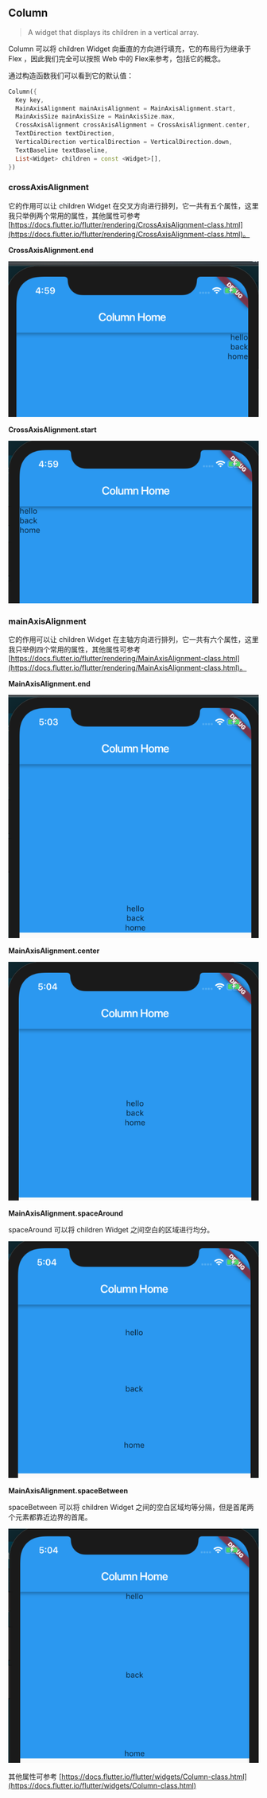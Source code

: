 ## Column

> A widget that displays its children in a vertical array.

Column 可以将 children Widget 向垂直的方向进行填充，它的布局行为继承于 Flex ，因此我们完全可以按照 Web 中的 Flex来参考，包括它的概念。

通过构造函数我们可以看到它的默认值：

```dart
Column({
  Key key,
  MainAxisAlignment mainAxisAlignment = MainAxisAlignment.start,
  MainAxisSize mainAxisSize = MainAxisSize.max,
  CrossAxisAlignment crossAxisAlignment = CrossAxisAlignment.center,
  TextDirection textDirection,
  VerticalDirection verticalDirection = VerticalDirection.down,
  TextBaseline textBaseline,
  List<Widget> children = const <Widget>[],
})
```

### crossAxisAlignment

它的作用可以让 children Widget 在交叉方向进行排列，它一共有五个属性，这里我只举例两个常用的属性，其他属性可参考 [https://docs.flutter.io/flutter/rendering/CrossAxisAlignment-class.html](https://docs.flutter.io/flutter/rendering/CrossAxisAlignment-class.html)。

**CrossAxisAlignment.end**

![](../images/flutter-33.png)


**CrossAxisAlignment.start**

![](../images/flutter-34.png)

### mainAxisAlignment

它的作用可以让 children Widget 在主轴方向进行排列，它一共有六个属性，这里我只举例四个常用的属性，其他属性可参考 [https://docs.flutter.io/flutter/rendering/MainAxisAlignment-class.html](https://docs.flutter.io/flutter/rendering/MainAxisAlignment-class.html)。

**MainAxisAlignment.end**

![](../images/flutter-35.png)

**MainAxisAlignment.center**

![](../images/flutter-36.png)

**MainAxisAlignment.spaceAround**

spaceAround 可以将 children Widget 之间空白的区域进行均分。

![](../images/flutter-37.png)

**MainAxisAlignment.spaceBetween**

spaceBetween 可以将 children Widget 之间的空白区域均等分隔，但是首尾两个元素都靠近边界的首尾。

![](../images/flutter-38.png)

其他属性可参考 [https://docs.flutter.io/flutter/widgets/Column-class.html](https://docs.flutter.io/flutter/widgets/Column-class.html)